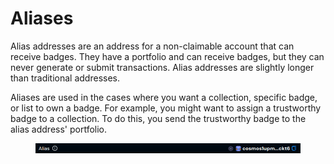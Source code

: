 # Aliases

Alias addresses are an address for a non-claimable account that can receive badges. They have a portfolio and can receive badges, but  they can never generate or submit transactions. Alias addresses are slightly longer than traditional addresses.&#x20;

Aliases are used in the cases where you want a collection, specific badge, or list to own a badge. For example, you might want to assign a trustworthy badge to a collection. To do this, you send the trustworthy badge to the alias address' portfolio.

<figure><img src="../../.gitbook/assets/image (1) (1) (1) (1) (1) (1) (1) (1) (1) (1) (1) (1) (1) (1) (1) (1) (1) (1) (1) (1) (1) (1) (1) (1) (1) (1) (1) (1) (1) (1) (1) (1) (1) (1) (1) (1) (1) (1) (1) (1) (1) (1) (1) (1) (1) (1) (1) (1) (1) (1).png" alt=""><figcaption></figcaption></figure>

